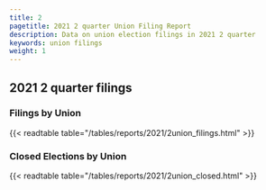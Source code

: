 ```yaml
---
title: 2
pagetitle: 2021 2 quarter Union Filing Report
description: Data on union election filings in 2021 2 quarter 
keywords: union filings
weight: 1
---
```


## 2021 2 quarter filings

### Filings by Union
{{< readtable table="/tables/reports/2021/2union_filings.html" >}}

### Closed Elections by Union
{{< readtable table="/tables/reports/2021/2union_closed.html" >}}
